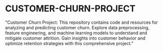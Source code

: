 # CUSTOMER-CHURN-PROJECT
"Customer Churn Project: This repository contains code and resources for analyzing and predicting customer churn. Explore data preprocessing, feature engineering, and machine learning models to understand and mitigate customer attrition. Gain insights into customer behavior and optimize retention strategies with this comprehensive project."
